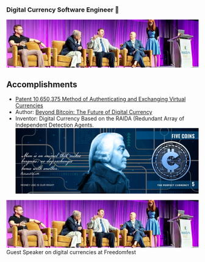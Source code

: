 ### Digital Currency Software Engineer 👋

<!--
**worthingtonse/worthingtonse** is a ✨ _special_ ✨ repository because its `README.md` (this file) appears on your GitHub profile.

Here are some ideas to get you started:

- 🔭 I’m currently working on CloudCoin.
- 💬 Ask me about The Theory of Perfect Money...
- 📫 How to reach me: CloudCoin@Protonmail.com
-->

![Image of me talking](https://github.com/worthingtonse/worthingtonse/blob/main/0.jpg)


## Accomplishments 
* [Patent 10,650,375 Method of Authenticating and Exchanging Virtual Currencies](https://patentimages.storage.googleapis.com/f7/a7/1e/28c008cd7e4343/US10650375.pdf) 
* Author: [Beyond Bitcoin: The Future of Digital Currency](https://a.co/d/iLgJcx1)
* Inventor: Digital Currency Based on the RAIDA (Redundant Array of Independent Detection Agents.
![Image of a 5 CC Note](https://github.com/worthingtonse/worthingtonse/blob/main/Fives_2%20_preview.jpeg)


![Image of me talking](https://github.com/worthingtonse/worthingtonse/blob/main/0.jpg)
Guest Speaker on digital currencies at Freedomfest





[website]: http://Seanworthington.com
